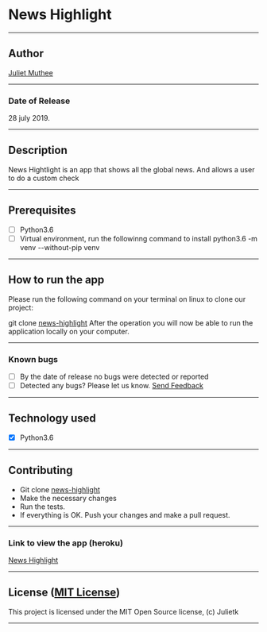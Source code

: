 # News Highlight

------------------------------------------------------------------------

## Author

[Juliet Muthee](https://github.com/Juliet-jay)

------------------------------------------------------------------------

### Date of Release

28 july 2019.

------------------------------------------------------------------------

## Description

News Hightlight is an app that shows all the global news. And allows a user to do a custom check

------------------------------------------------------------------------

## Prerequisites

+ [ ] Python3.6
+ [ ] Virtual environment, run the followinng command to install python3.6 -m venv --without-pip venv

------------------------------------------------------------------------

## How to run the app

Please run the following command on your terminal on linux to clone our project:

git clone [news-highlight](https://github.)
After the operation you will now be able to run the application locally on your computer.

------------------------------------------------------------------------

### Known bugs

+ [ ] By the date of release no bugs were detected or reported
+ [ ] Detected any bugs? Please let us know. [Send Feedback](juliekmuthee@gmail.com)

------------------------------------------------------------------------

## Technology used

+ [X] Python3.6

------------------------------------------------------------------------

## Contributing

+ Git clone [news-highlight](https://github.com/Juliet-jay/news-highlight.git)
+ Make the necessary changes
+ Run the tests.
+ If everything is OK. Push your changes and make a pull request.

------------------------------------------------------------------------

### Link to view the app (heroku)

[News Highlight](https://newsJuliet.herokuapp.com/)

------------------------------------------------------------------------

## License ([MIT License](http://choosealicense.com/licenses/mit/))

This project is licensed under the MIT Open Source license, (c) Julietk

------------------------------------------------------------------------